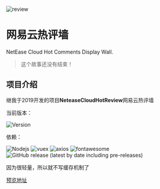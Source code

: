 ![review](https://cdn.jsdelivr.net/gh/pluginskers/cdn/2021/20210427203907.png)

# 网易云热评墙

NetEase Cloud Hot Comments Display Wall.

> 这个故事还没有结束！

## 项目介绍 ##

继我于2019开发的项目**NeteaseCloudHotReview**网易云热评墙

当前版本：

![Version](https://img.shields.io/badge/Version-1.0.1-green)

依赖：

![Nodejs](https://img.shields.io/npm/v/node?label=Nodejs)
![vuex](https://img.shields.io/npm/v/vuex?label=vuex)
![axios](https://img.shields.io/npm/v/axios?label=axios)
![fontawesome](https://img.shields.io/npm/v/fontawesome?label=fontawesome)
![GitHub release (latest by date including pre-releases)](https://img.shields.io/github/v/release/Binaryify/NeteaseCloudMusicApi?include_prereleases&label=API)

因为很轻量，所以就不写缓存机制了

[预览地址](https://pluginskers.github.io/#/login)